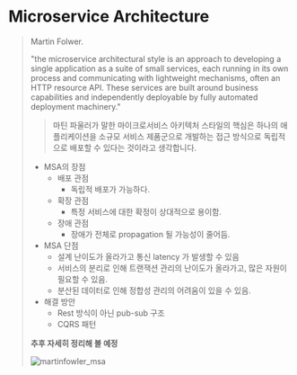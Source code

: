 # Microservice Architecture
> Martin Folwer.
> 
> "the microservice architectural style is an approach to developing a single application as a suite of small services, each running in its own process and communicating with lightweight mechanisms, often an HTTP resource API. These services are built around business capabilities and independently deployable by fully automated deployment machinery."
> 
>> 마틴 파울러가 말한 마이크로서비스 아키텍처 스타일의 핵심은 하나의 애플리케이션을 소규모 서비스 제품군으로 개발하는 접근 방식으로 
>  독립적으로 배포할 수 있다는 것이라고 생각합니다.
> 
> - MSA의 장점
>   - 배포 관점
>     - 독립적 배포가 가능하다.
>   - 확장 관점
>     - 특정 서비스에 대한 확정이 상대적으로 용이함.
>   - 장애 관점
>     - 장애가 전체로 propagation 될 가능성이 줄어듬.
> - MSA 단점
>   - 설계 난이도가 올라가고 통신 latency 가 발생할 수 있음
>   - 서비스의 분리로 인해 트랜잭션 관리의 난이도가 올라가고, 많은 자원이 필요할 수 있음.
>   - 분산된 데이터로 인해 정합성 관리의 어려움이 있을 수 있음.
> - 해결 방안
>   - Rest 방식이 아닌 pub-sub 구조
>   - CQRS 패턴
> 
>
> 
>  **추후 자세히 정리해 볼 예정**
> 
> 
>![martinfowler_msa](https://github.com/user-attachments/assets/fa53fa23-4e32-4891-98a9-05058cafa95e)
> 